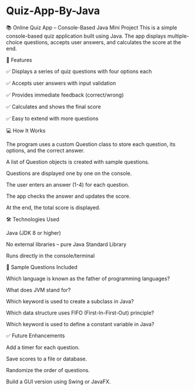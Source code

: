 # Quiz-App-By-Java

📚 Online Quiz App – Console-Based Java Mini Project
This is a simple console-based quiz application built using Java. The app displays multiple-choice questions, accepts user answers, and calculates the score at the end.

🚀 Features


✅ Displays a series of quiz questions with four options each

✅ Accepts user answers with input validation

✅ Provides immediate feedback (correct/wrong)

✅ Calculates and shows the final score

✅ Easy to extend with more questions

💻 How It Works


The program uses a custom Question class to store each question, its options, and the correct answer.

A list of Question objects is created with sample questions.

Questions are displayed one by one on the console.

The user enters an answer (1-4) for each question.

The app checks the answer and updates the score.

At the end, the total score is displayed.

🛠️ Technologies Used

Java (JDK 8 or higher)

No external libraries – pure Java Standard Library

Runs directly in the console/terminal

📄 Sample Questions Included

Which language is known as the father of programming languages?

What does JVM stand for?

Which keyword is used to create a subclass in Java?

Which data structure uses FIFO (First-In-First-Out) principle?

Which keyword is used to define a constant variable in Java?

✅ Future Enhancements

Add a timer for each question.

Save scores to a file or database.

Randomize the order of questions.

Build a GUI version using Swing or JavaFX.


